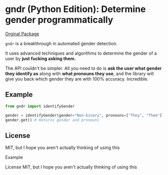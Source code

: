 # gndr (Python Edition): Determine gender programmatically

[Orginal Package](https://github.com/tjhorner/gndr)

`gndr` is a breakthrough in automated gender detection.

It uses advanced techniques and algorithms to determine the gender of a user by **just fucking asking them.**

The API couldn't be simpler. All you need to do is **ask the user what gender they identify as** along with **what pronouns they use**, and the library will give you back which gender they are with 100% accuracy. Incredible.

## Example
```Python
from gndr import identifyGender

gender = identifyGender(gender="Non-binary", pronouns=["They", "Them"])
gender.get() # Returns gender and pronouns
```

## License

MIT, but I hope you aren't actually thinking of using this

Example

License
MIT, but I hope you aren't actually thinking of using this